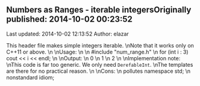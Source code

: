 ## Numbers as Ranges - iterable integersOriginally published: 2014-10-02 00:23:52 
Last updated: 2014-10-02 12:13:52 
Author: elazar  
 
This header file makes simple integers iterable.\nNote that it works only on C++11 or above.\n\nUsage:\n\n    #include "num_range.h"\n    for (int i : 3) cout << i << endl;\n\nOutput:\n   0\n   1\n   2\n\nImplementation note: \nThis code is far too generic. We only need `DerefableInt`.\nThe templates are there for no practical reason.\n\nCons:\n   pollutes namespace std;\n   nonstandard idiom;